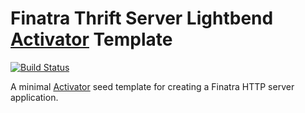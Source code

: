 # Finatra Thrift Server Lightbend [Activator](https://www.lightbend.com/activator/docs) Template

[![Build Status](https://secure.travis-ci.org/twitter/finatra-activator-http-seed.png?branch=master)](http://travis-ci.org/twitter/finatra-activator-http-seed?branch=master)

A minimal [Activator](https://www.lightbend.com/activator/docs) seed template for creating a Finatra HTTP server application.
